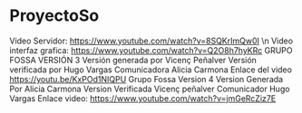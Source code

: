 # ProyectoSo
Video Servidor: https://www.youtube.com/watch?v=8SQKrImQw0I \n
Video interfaz grafica: https://www.youtube.com/watch?v=Q2O8h7hyKRc
GRUPO FOSSA VERSIÓN 3
Versión generada por Vicenç Peñalver
Versión verificada por Hugo Vargas
Comunicadora Alicia Carmona
Enlace del video https://youtu.be/KxPOd1NIQPU
Grupo Fossa Version 4
Version Generada Por Alicia Carmona
Version Verificada Vicenç peñalver
Comunicador Hugo Vargas
Enlace video: https://www.youtube.com/watch?v=jmGeRcZiz7E
